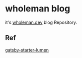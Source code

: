 # wholeman blog 
it's [wholeman.dev](https://wholeman.dev) blog Repository.  

## Ref
[gatsby-starter-lumen](https://github.com/alxshelepenok/gatsby-starter-lumen)
